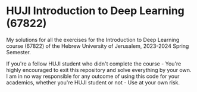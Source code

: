 # HUJI Introduction to Deep Learning (67822)
My solutions for all the exercises for the Introduction to Deep Learning course (67822) of the Hebrew University of Jerusalem, 2023-2024 Spring Semester.

If you're a fellow HUJI student who didn't complete the course - You're highly encouraged to exit this repository and solve everything by your own. I am in no way responsible for any outcome of using this code for your academics, whether you're HUJI student or not - Use at your own risk.
